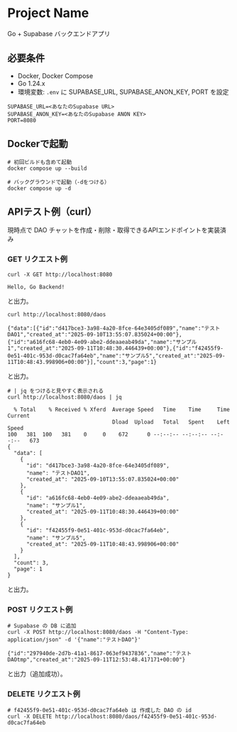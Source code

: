 # Project Name
Go + Supabase バックエンドアプリ

## 必要条件
- Docker, Docker Compose
- Go 1.24.x
- 環境変数: `.env` に SUPABASE_URL, SUPABASE_ANON_KEY, PORT を設定
```env
SUPABASE_URL=<あなたのSupabase URL>
SUPABASE_ANON_KEY=<あなたのSupabase ANON KEY>
PORT=8080
```

## Dockerで起動

```
# 初回ビルドも含めて起動
docker compose up --build

# バックグラウンドで起動（-dをつける）
docker compose up -d
```

## APIテスト例（curl）

現時点で DAO チャットを作成・削除・取得できるAPIエンドポイントを実装済み

### GET リクエスト例
```
curl -X GET http://localhost:8080
```
```
Hello, Go Backend!
```
と出力。
```
curl http://localhost:8080/daos
```
```
{"data":[{"id":"d417bce3-3a98-4a20-8fce-64e3405df089","name":"テストDAO1","created_at":"2025-09-10T13:55:07.835024+00:00"},{"id":"a616fc68-4eb0-4e09-abe2-ddeaaeab49da","name":"サンプル1","created_at":"2025-09-11T10:48:30.446439+00:00"},{"id":"f42455f9-0e51-401c-953d-d0cac7fa64eb","name":"サンプル5","created_at":"2025-09-11T10:48:43.998906+00:00"}],"count":3,"page":1}
```
と出力。
```
# | jq をつけると見やすく表示される
curl http://localhost:8080/daos | jq
```
```
  % Total    % Received % Xferd  Average Speed   Time    Time     Time  Current
                                 Dload  Upload   Total   Spent    Left  Speed
100   381  100   381    0     0    672      0 --:--:-- --:--:-- --:--:--   673
{
  "data": [
    {
      "id": "d417bce3-3a98-4a20-8fce-64e3405df089",
      "name": "テストDAO1",
      "created_at": "2025-09-10T13:55:07.835024+00:00"
    },
    {
      "id": "a616fc68-4eb0-4e09-abe2-ddeaaeab49da",
      "name": "サンプル1",
      "created_at": "2025-09-11T10:48:30.446439+00:00"
    },
    {
      "id": "f42455f9-0e51-401c-953d-d0cac7fa64eb",
      "name": "サンプル5",
      "created_at": "2025-09-11T10:48:43.998906+00:00"
    }
  ],
  "count": 3,
  "page": 1
}
```
と出力。

### POST リクエスト例
```
# Supabase の DB に追加
curl -X POST http://localhost:8080/daos -H "Content-Type: application/json" -d '{"name":"テストDAO"}'
```
```
{"id":"297940de-2d7b-41a1-8617-063ef9437836","name":"テストDAOtmp","created_at":"2025-09-11T12:53:48.417171+00:00"}
```
と出力（追加成功）。

### DELETE リクエスト例
```
# f42455f9-0e51-401c-953d-d0cac7fa64eb は 作成した DAO の id
curl -X DELETE http://localhost:8080/daos/f42455f9-0e51-401c-953d-d0cac7fa64eb
```
